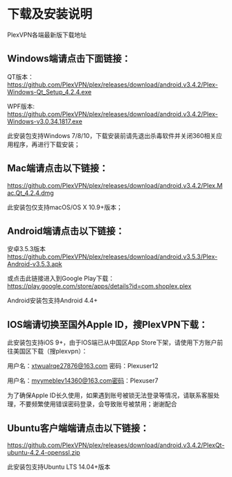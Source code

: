 # 下载及安装说明
PlexVPN各端最新版下载地址

## Windows端请点击下面链接：

QT版本：
https://github.com/PlexVPN/plex/releases/download/android.v3.4.2/Plex-Windows-Qt_Setup_4.2.4.exe

WPF版本:
https://github.com/PlexVPN/plex/releases/download/android.v3.4.2/Plex-Windows-v3.0.34.1817.exe

此安装包支持Windows 7/8/10，下载安装前请先退出杀毒软件并关闭360相关应用程序，再进行下载安装；

## Mac端请点击以下链接：
https://github.com/PlexVPN/plex/releases/download/android.v3.4.2/Plex.Mac.Qt_4.2.4.dmg

此安装包仅支持macOS/OS X 10.9+版本；

## Android端请点击以下链接：
安卓3.5.3版本 https://github.com/PlexVPN/plex/releases/download/android.v3.5.3/Plex-Android-v3.5.3.apk

或点击此链接进入到Google Play下载：
https://play.google.com/store/apps/details?id=com.shoplex.plex

Android安装包支持Android 4.4+

## IOS端请切换至国外Apple ID，搜PlexVPN下载：
此安装包支持iOS 9+，由于IOS端已从中国区App Store下架，请使用下方账户前往美国区下载（搜plexvpn）：

用户名：xtwualrqe27876@163.com 密码：Plexuser12

用户名：myymeblev14360@163.com密码：Plexuser7

为了确保Apple ID长久使用，如果遇到账号被锁无法登录等情况，请联系客服处理，不要频繁使用错误密码登录，会导致账号被禁用；谢谢配合

## Ubuntu客户端端请点击以下链接：
https://github.com/PlexVPN/plex/releases/download/android.v3.4.2/PlexQt-ubuntu-4.2.4-openssl.zip

此安装包支持Ubuntu LTS 14.04+版本
